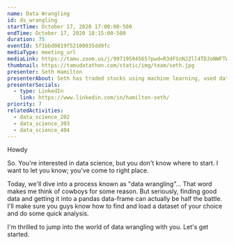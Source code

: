 ```yaml
---
name: Data Wrangling
id: ds_wrangling
startTime: October 17, 2020 17:00:00-500
endTime: October 17, 2020 18:15:00-500
duration: 75
eventId: 5f1bbd0819f52100035dd9fc
mediaType: meeting_url
mediaLink: https://tamu.zoom.us/j/99719594565?pwd=R3dFSnNJZll4TDJoNWFTWW5udlNiQT09
thumbnail: https://tamudatathon.com/static/img/team/seth.jpg
presenter: Seth Hamilton
presenterAbout: Seth has traded stocks using machine learning, used data science skills/tools in school labs for years, and is a Datathon 2019 competitor.
presenterSocials:
  - type: LinkedIn
    link: https://www.linkedin.com/in/hamilton-seth/
priority: 7
relatedActivities:
  - data_science_202
  - data_science_303
  - data_science_404
---
```


Howdy

So. You're interested in data science, but you don't know where to start. I want to let you know; you've come to right place.

Today, we'll dive into a process known as "data wrangling"... That word makes me think of cowboys for some reason. But seriously, finding good data and getting it into a pandas data-frame can actually be half the battle. I'll make sure you guys know how to find and load a dataset of your choice and do some quick analysis.

I'm thrilled to jump into the world of data wrangling with you. Let's get started.
